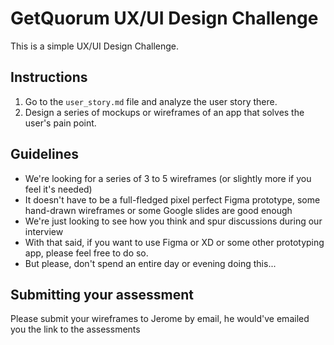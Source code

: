 # GetQuorum UX/UI Design Challenge

This is a simple UX/UI Design Challenge.

## Instructions

1. Go to the `user_story.md` file and analyze the user story there.
2. Design a series of mockups or wireframes of an app that solves the user's pain point.

## Guidelines

- We're looking for a series of 3 to 5 wireframes (or slightly more if you feel it's needed)
- It doesn't have to be a full-fledged pixel perfect Figma prototype, some hand-drawn wireframes or some Google slides are good enough
- We're just looking to see how you think and spur discussions during our interview
- With that said, if you want to use Figma or XD or some other prototyping app, please feel free to do so.
- But please, don't spend an entire day or evening doing this...


## Submitting your assessment

Please submit your wireframes to Jerome by email, he would've emailed you the link to the assessments
